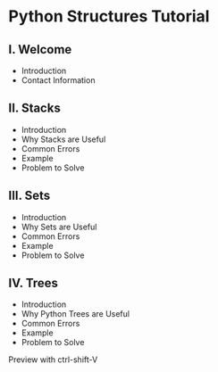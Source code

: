# Python Structures Tutorial
## I. Welcome
* Introduction
* Contact Information
## II. Stacks
* Introduction
* Why Stacks are Useful
* Common Errors
* Example
* Problem to Solve
## III. Sets
* Introduction
* Why Sets are Useful
* Common Errors
* Example
* Problem to Solve
## IV. Trees
* Introduction
* Why Python Trees are Useful
* Common Errors
* Example
* Problem to Solve

Preview with ctrl-shift-V